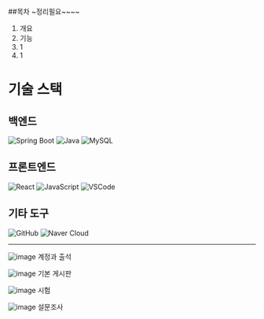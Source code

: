 
##목차 ~정리필요~~~~
1. 개요
2. 기능
3. 1
4. 1



# 기술 스택

## 백엔드

 ![Spring Boot](https://img.shields.io/badge/Spring%20Boot-6DB33F?style=flat&logo=springboot&logoColor=white) ![Java](https://img.shields.io/badge/Java-007396?style=flat&logo=java&logoColor=white)  ![MySQL](https://img.shields.io/badge/MySQL-4479A1?style=flat&logo=mysql&logoColor=white)

## 프론트엔드

 ![React](https://img.shields.io/badge/React-61DAFB?style=flat&logo=react&logoColor=black) ![JavaScript](https://img.shields.io/badge/JavaScript-F7DF1E?style=flat&logo=javascript&logoColor=black) ![VSCode](https://img.shields.io/badge/VS%20Code-007ACC?style=flat&logo=visualstudiocode&logoColor=white)

## 기타 도구
 ![GitHub](https://img.shields.io/badge/GitHub-181717?style=flat&logo=github&logoColor=white) ![Naver Cloud](https://img.shields.io/badge/Naver%20Cloud-03C75A?style=flat&logo=naver&logoColor=white)


---

![image](https://github.com/user-attachments/assets/5d62615b-8cdd-44aa-99e8-3c97e4b46ef7)
계정과 출석


![image](https://github.com/user-attachments/assets/9c9cd94f-9bdc-4367-b5c5-40d1e633e50e)
기본 게시판


![image](https://github.com/user-attachments/assets/cfc8e5d4-b65a-4390-8c2b-6556f485ddcc)
시험 



![image](https://github.com/user-attachments/assets/3a6fe327-c51c-474b-bfdb-687d214aecda)
설문조사





